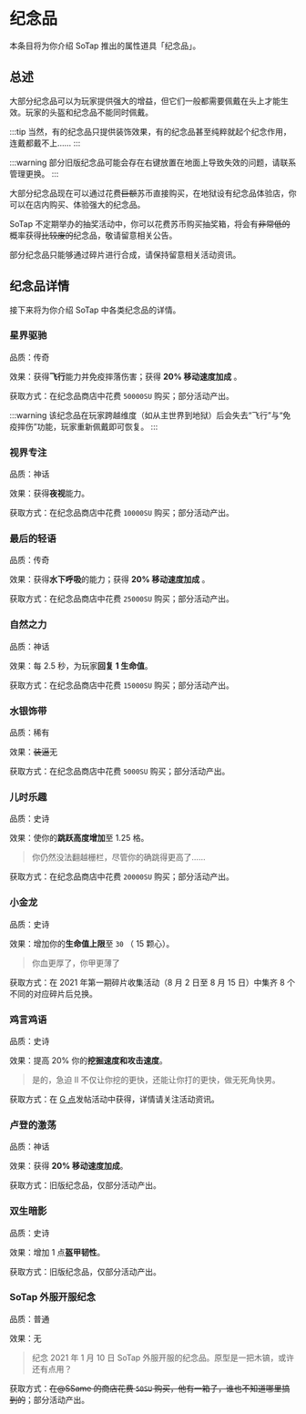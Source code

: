 # 纪念品

本条目将为你介绍 SoTap 推出的属性道具「纪念品」。

## 总述

大部分纪念品可以为玩家提供强大的增益，但它们一般都需要佩戴在头上才能生效。玩家的头盔和纪念品不能同时佩戴。

:::tip
当然，有的纪念品只提供装饰效果，有的纪念品甚至纯粹就起个纪念作用，连戴都戴不上……
:::

:::warning
部分旧版纪念品可能会存在右键放置在地面上导致失效的问题，请联系管理更换。
:::

大部分纪念品现在可以通过花费~~巨额~~苏币直接购买，在地狱设有纪念品体验店，你可以在店内购买、体验强大的纪念品。

SoTap 不定期举办的抽奖活动中，你可以花费苏币购买抽奖箱，将会有~~非常低的~~概率获得~~比较废的~~纪念品，敬请留意相关公告。

部分纪念品只能够通过碎片进行合成，请保持留意相关活动资讯。

## 纪念品详情

接下来将为你介绍 SoTap 中各类纪念品的详情。

### 星界驱驰

品质：传奇

效果：获得**飞行**能力并免疫摔落伤害；获得 **20% 移动速度加成** 。

获取方式：在纪念品商店中花费 `50000SU` 购买；部分活动产出。

:::warning
该纪念品在玩家跨越维度（如从主世界到地狱）后会失去“飞行”与“免疫摔伤”功能，玩家重新佩戴即可恢复。
:::

### 视界专注

品质：神话

效果：获得**夜视**能力。

获取方式：在纪念品商店中花费 `10000SU` 购买；部分活动产出。

### 最后的轻语

品质：传奇

效果：获得**水下呼吸**的能力；获得 **20% 移动速度加成** 。

获取方式：在纪念品商店中花费 `25000SU` 购买；部分活动产出。

### 自然之力

品质：神话

效果：每 2.5 秒，为玩家**回复 1 生命值**。

获取方式：在纪念品商店中花费 `15000SU` 购买；部分活动产出。

### 水银饰带

品质：稀有

效果：~~装逼~~无

获取方式：在纪念品商店中花费 `5000SU` 购买；部分活动产出。

### 儿时乐趣

品质：史诗

效果：使你的**跳跃高度增加**至 1.25 格。

> 你仍然没法翻越栅栏，尽管你的确跳得更高了……

获取方式：在纪念品商店中花费 `20000SU` 购买；部分活动产出。

### 小金龙

品质：史诗

效果：增加你的**生命值上限**至 `30` （ 15 颗心）。

> 你血更厚了，你甲更薄了

获取方式：在 2021 年第一期碎片收集活动（8 月 2 日至 8 月 15 日）中集齐 8 个不同的对应碎片后兑换。

### 鸡言鸡语

品质：史诗

效果：提高 20% 你的**挖掘速度和攻击速度**。

> 是的，急迫 II 不仅让你挖的更快，还能让你打的更快，做无死角快男。

获取方式：在 [G 点](https://g.sotap.org)发帖活动中获得，详情请关注活动资讯。


### 卢登的激荡

品质：神话

效果：获得 **20% 移动速度加成**。

获取方式：旧版纪念品，仅部分活动产出。

### 双生暗影

品质：史诗

效果：增加 1 点**盔甲韧性**。

获取方式：旧版纪念品，仅部分活动产出。

### SoTap 外服开服纪念

品质：普通

效果：无

> 纪念 2021 年 1 月 10 日 SoTap 外服开服的纪念品。原型是一把木镐，或许还有点用？

获取方式：~~在@SSame 的商店花费 `50SU` 购买，他有一箱子，谁也不知道哪里搞到的~~；部分活动产出。

